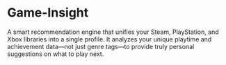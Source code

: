 # Game-Insight
A  smart recommendation engine that unifies your Steam, PlayStation, and Xbox libraries into a single profile. It analyzes your unique playtime and achievement data—not just genre tags—to provide truly personal suggestions on what to play next.
